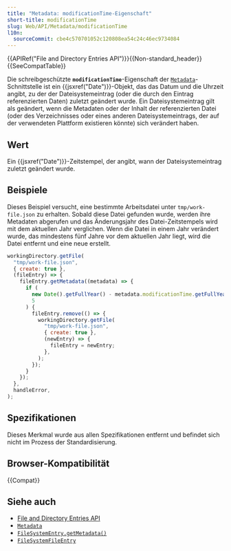 ```yaml
---
title: "Metadata: modificationTime-Eigenschaft"
short-title: modificationTime
slug: Web/API/Metadata/modificationTime
l10n:
  sourceCommit: cbe4c570701052c120808ea54c24c46ec9734084
---
```


{{APIRef("File and Directory Entries API")}}{{Non-standard_header}}{{SeeCompatTable}}

Die schreibgeschützte **`modificationTime`**-Eigenschaft der [`Metadata`](/de/docs/Web/API/Metadata)-Schnittstelle ist ein {{jsxref("Date")}}-Objekt, das das Datum und die Uhrzeit angibt, zu der der Dateisystemeintrag (oder die durch den Eintrag referenzierten Daten) zuletzt geändert wurde. Ein Dateisystemeintrag gilt als geändert, wenn die Metadaten oder der Inhalt der referenzierten Datei (oder des Verzeichnisses oder eines anderen Dateisystemeintrags, der auf der verwendeten Plattform existieren könnte) sich verändert haben.

## Wert

Ein {{jsxref("Date")}}-Zeitstempel, der angibt, wann der Dateisystemeintrag zuletzt geändert wurde.

## Beispiele

Dieses Beispiel versucht, eine bestimmte Arbeitsdatei unter `tmp/work-file.json` zu erhalten. Sobald diese Datei gefunden wurde, werden ihre Metadaten abgerufen und das Änderungsjahr des Datei-Zeitstempels wird mit dem aktuellen Jahr verglichen. Wenn die Datei in einem Jahr verändert wurde, das mindestens fünf Jahre vor dem aktuellen Jahr liegt, wird die Datei entfernt und eine neue erstellt.

```js
workingDirectory.getFile(
  "tmp/work-file.json",
  { create: true },
  (fileEntry) => {
    fileEntry.getMetadata((metadata) => {
      if (
        new Date().getFullYear() - metadata.modificationTime.getFullYear() >=
        5
      ) {
        fileEntry.remove(() => {
          workingDirectory.getFile(
            "tmp/work-file.json",
            { create: true },
            (newEntry) => {
              fileEntry = newEntry;
            },
          );
        });
      }
    });
  },
  handleError,
);
```

## Spezifikationen

Dieses Merkmal wurde aus allen Spezifikationen entfernt und befindet sich nicht im Prozess der Standardisierung.

## Browser-Kompatibilität

{{Compat}}

## Siehe auch

- [File and Directory Entries API](/de/docs/Web/API/File_and_Directory_Entries_API)
- [`Metadata`](/de/docs/Web/API/Metadata)
- [`FileSystemEntry.getMetadata()`](/de/docs/Web/API/FileSystemEntry/getMetadata)
- [`FileSystemFileEntry`](/de/docs/Web/API/FileSystemFileEntry)
